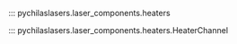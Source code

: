 ::: pychilaslasers.laser_components.heaters



::: pychilaslasers.laser_components.heaters.HeaterChannel
